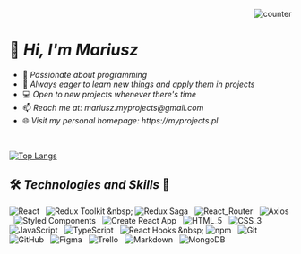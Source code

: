 <p align="right">
  <img src="https://komarev.com/ghpvc/?username=mariuszmmm&style=plastic&label=visit_counter&color=4493f8" alt="counter">
</p>

#  👋 _Hi, I'm Mariusz_
- 👀 _Passionate about programming_
- 🌱 _Always eager to learn new things and apply them in projects_
- 💻︎ _Open to new projects whenever there's time_
- 📫 _Reach me at: mariusz.myprojects@gmail.com_
- 🌐 _Visit my personal homepage: https://myprojects.pl_
<br>

[![Top Langs](https://github-readme-stats.vercel.app/api/top-langs/?username=mariuszmmm&layout=compact)](https://github.com/anuraghazra/github-readme-stats)


## 🛠️ _Technologies and Skills_ 🚀

![React](https://img.shields.io/badge/React-4dd8ff?style=plastic&logo=react&logoColor=4dd8ff&labelColor=121212) &nbsp; ![Redux Toolkit](https://img.shields.io/badge/Redux_(_toolkit_)-7033cc?style=plastic&logo=redux&logoColor=895cd6&labelColor=121212) &nbsp; ![Redux Saga](https://img.shields.io/badge/Redux_Saga-76E34F?style=plastic&logo=reduxsaga&logoColor=76E34F&labelColor=121212) &nbsp; ![React_Router](https://img.shields.io/badge/React_Router-d00908?style=plastic&logo=reactrouter&logoColor=f00909&labelColor=121212) &nbsp; ![Axios](https://img.shields.io/badge/Axios-7033cc?style=plastic&logo=axios&logoColor=7033cc&labelColor=121212) &nbsp; ![Styled Components](https://img.shields.io/badge/Styled%20Components-F91F68?style=plastic&logo=styledcomponents&logoColor=fa3879&labelColor=121212) &nbsp; ![Create React App](https://img.shields.io/badge/Create_React_App-4dd8ff?style=plastic&logo=create-react-app&logoColor=4dd8ff&labelColor=121212) &nbsp; ![HTML_5](https://img.shields.io/badge/HTML_5-f25425?style=plastic&logo=html5&logoColor=f25425&labelColor=121212) &nbsp; ![CSS_3](https://img.shields.io/badge/CSS_3-287DBF?style=plastic&logo=css3&logoColor=287DBF&labelColor=121212) &nbsp; ![JavaScript](https://img.shields.io/badge/JavaScript_ES6+-f1c80a?style=plastic&logo=javascript&logoColor=f1c80a&labelColor=121212) &nbsp; ![TypeScript](https://img.shields.io/badge/TypeScript-3178c6?style=plastic&logo=typescript&logoColor=3178c6&labelColor=121212) &nbsp; ![React Hooks](https://img.shields.io/badge/React_(_hooks_)-4dd8ff?style=plastic&logo=react&logoColor=4dd8ff&labelColor=121212) &nbsp; ![npm](https://img.shields.io/badge/npm-d00908?style=plastic&logo=npm&logoColor=f00909&labelColor=121212) &nbsp; ![Git](https://img.shields.io/badge/Git-f25425?style=plastic&logo=git&logoColor=f25425&labelColor=121212) &nbsp; ![GitHub](https://img.shields.io/badge/GitHub-1f1f1f?style=plastic&logo=github&logoColor=fff&labelColor=121212)
 &nbsp; ![Figma](https://img.shields.io/badge/Figma-f25425?style=plastic&logo=figma&logoColor=f25425&labelColor=121212) &nbsp; ![Trello](https://img.shields.io/badge/Trello-0882ca?style=plastic&logo=trello&logoColor=0882ca&labelColor=121212) &nbsp; ![Markdown](https://img.shields.io/badge/Markdown-4cdfdf?style=plastic&logo=markdown&logoColor=4cdfdf&labelColor=121212) &nbsp; ![MongoDB](https://img.shields.io/badge/MongoDB-238d3c?style=plastic&logo=MongoDB&logoColor=238d3c&labelColor=121212)


